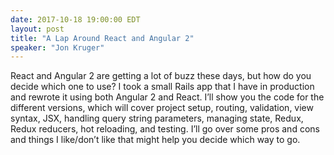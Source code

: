```yaml
---
date: 2017-10-18 19:00:00 EDT
layout: post
title: "A Lap Around React and Angular 2"
speaker: "Jon Kruger"
---
```


React and Angular 2 are getting a lot of buzz these days, but how do
you decide which one to use? I took a small Rails app that I have in
production and rewrote it using both Angular 2 and React. I’ll show
you the code for the different versions, which will cover project
setup, routing, validation, view syntax, JSX, handling query string
parameters, managing state, Redux, Redux reducers, hot reloading,
and testing. I’ll go over some pros and cons and things I like/don’t
like that might help you decide which way to go.
